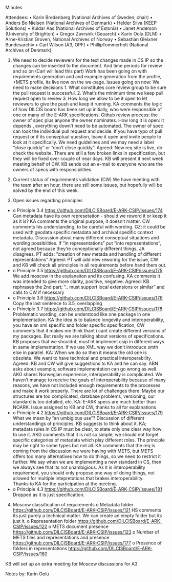 Minutes

Attendees: 
•	Karin Bredenberg (National Archives of Sweden, chair)
•	Anders Bo Nielsen (National Archives of Denmark)
•	Helder Silva (KEEP Solutions)
•	Kuldar Aas (National Archives of Estonia)
•	Janet Anderson (University of Brighton)
•	Gregor Zavrsnik (Geoarch)
•	Karin Oolu (DLM)
•	Arne-Kristian Groven, National Archives of Norway
•	Sebastian Gleixner Bundesarchiv 
•	Carl Wilson (A3, OPF)
•	PhillipTommerholt (National Archives of Denmark)


1.	We need to decide reviewers for the text changes made in CS IP so the changes can be inserted to the document. And time periods for review and so on (Carl will lead this part) 
Work has been going on with requirements generation and and example generation from the profile, +METS profile,  its live now on the we-page. Issues going on now:  We need to make decisions 1.  What constitutes core review group to be sure the pull request is successful. 2. What’s the minimum time we keep pull request open to review 3. How long we allow to be it open to let reviewers to give the push and keep it running. 
KA comments the logic of how DILCIS board has been set up initially, who were responsible of one or many of the E-ARK specifications. Github review process: the owner of spec plus anyone the owner nominates. How long it is open: it depends , everything down’t need to be automated. The owner of spec can look the individual pull request and decide. If you have typo of pull request or if its conseptual question, leave it open and invite people to look at it specifically. We need guidelines and we may need a label ”close quickly” or ”don’t close quickly”. 
Agreed: New req site is live, do check the website. There are still a few broken links in specification, but they will be fixed over couple of near days. KB will present it next week meeting behalf of CW. 
KB sends out an e-mail to everyone who are the owners of specs with responsibilities. 

2.	Current status of  requirements validation (CW)
We have meeting with the team after an hour, there are still some issues, but hopefully will be solved by the end of this week. 

3.	Open issues regarding principles
- o	Principle 3.4 https://github.com/DILCISBoard/E-ARK-CSIP/issues/174
Can metadata have its own represetation - should we reword  it or keep it as it is? KA comments the original purpose, it doesn’t matter. CW comments his understanding, to be careful with wording. GZ: it could be used with geodata specific metadata and archival spedific context metadata. Discussion about many different conseptual situations and wording possibilities. If  ”in representations” put ”into representations”, not agreed because they’re conceptionally different things,  JA disagrees. PT adds: ”creation of new metada and handling of different representations”
Agreed: PT will add new reworing for  the issue, CW and KB will check all principles in all requirements before hand them out.  
- o	Principle 3.5 https://github.com/DILCISBoard/E-ARK-CSIP/issues/175
We add moscow in the explanaiton and its confusing. KA comments it was intended to give more clarity, positive, negative. 
Agreed: KB rephrases the 2nd part; ”.. must support local extensions or similar” and calls to CW if necessary
- o	Principle 3.6 https://github.com/DILCISBoard/E-ARK-CSIP/issues/176
Copy the last sentence to 3.5, overlapping 
- o	Principle 3.7 https://github.com/DILCISBoard/E-ARK-CSIP/issues/178
Problematic wording, can be understood like one package in one implementation. KA the idea is to balance longevity and interoperability, you have an xml specific and folder specific specification, CW comments that it makes me think thant i cant create different versions of my packages. But really we are talking about versions of specifications.  KB proposes that we shouldnt, must’nt implement csip in different ways in same implementation. If we use XML way we don’t introduce smth else in parallel. KA: When we do so then it means the old one is obsolete. We want to have technical and practical interoperability.
Agreed: KB and CW will give suggestions to KA and he can say. 
ABN asks about example, software implementation can go wrong as well.  AKG shares Norwegian experience, interoperability is complicated. We haven’t manage to receive the goals of interoperability because of many reasons, we have not included enough requirements to the processes and make it work properly. There are lot of challenges there. Maybe our structures are too complicated, database problems, versioning, our standard is too detailed, etc. KA: E-ARK specs are much better than NOARK. 
Issue assigned to KB and CW, thanks to all for explanations
- o	Principle 4.2 https://github.com/DILCISBoard/E-ARK-CSIP/issues/179
What we mean by ”an umbigious use”? Discussion of different understandings of principles.  KB suggests to think about it. KA; metadata rules in CS IP must be clear, to state only one clear way how to use it.
AKG comments that it is not so simple, we should not forget specific categories of metadata which play different roles. The principle may be right to some types but not all. 
KA comments that the req is coming from the discussion we were having with METS, but METS offers too many alternatives how to do things, so we need to restrict it further. We say when we are implementing a new standard  in CS, then we always see that its not unambigious. As it is interoperability  requirement,  you should only propose one way of doing things, not allowed for multiple intepretations that brakes interoperability.   
Thanks to KA for the participation at the meeting. 
- o	Principle 4.3 https://github.com/DILCISBoard/E-ARK-CSIP/issues/181
Dropped as it is just specification.

4.	Moscow classification of requirements
o	Metadata folder https://github.com/DILCISBoard/E-ARK-CSIP/issues/121
HS comments its just purely a technical matter. We can create an empty folder but its just it.
o	Representation folder https://github.com/DILCISBoard/E-ARK-CSIP/issues/122
o	METS document presence https://github.com/DILCISBoard/E-ARK-CSIP/issues/123
o	Number of METS files and representations and presence https://github.com/DILCISBoard/E-ARK-CSIP/issues/177
o	Presence of folders in representations https://github.com/DILCISBoard/E-ARK-CSIP/issues/180
 
KB will set up an extra meeting for Moscow discussions for A3 

Notes by: Karin Oolu
